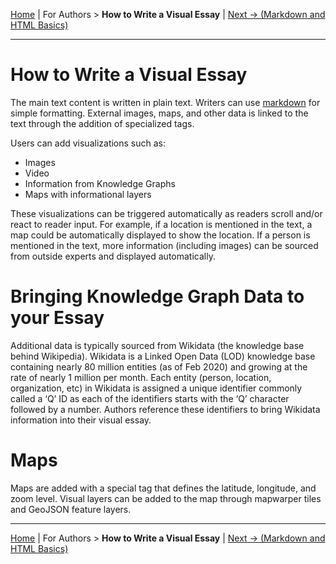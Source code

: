 [Home](../) | For Authors > **How to Write a Visual Essay** | [Next -> (Markdown and HTML Basics)](markup.md)
___
# How to Write a Visual Essay

The main text content is written in plain text. Writers can use [markdown](https://www.markdownguide.org/getting-started/) for simple formatting.  External images, maps, and other data is linked to the text through the addition of specialized tags.

Users can add visualizations such as:

* Images
* Video
* Information from Knowledge Graphs
* Maps with informational layers

These visualizations can be triggered automatically as readers scroll and/or react to reader input. For example, if a location is mentioned in the text, a map could be automatically displayed to show the location.  If a person is mentioned in the text, more information (including images) can be sourced from outside experts and displayed automatically.

# Bringing Knowledge Graph Data to your Essay

Additional data is typically sourced from Wikidata (the knowledge base behind Wikipedia). Wikidata is a Linked Open Data (LOD) knowledge base containing nearly 80 million entities (as of Feb 2020) and growing at the rate of nearly 1 million per month.  Each entity (person, location, organization, etc) in Wikidata is assigned a unique identifier commonly called a ‘Q’ ID as each of the identifiers starts with the ‘Q’ character followed by a number. Authors reference these identifiers to bring Wikidata information into their visual essay.

# Maps

Maps are added with a special tag that defines the latitude, longitude, and zoom level. Visual layers can be added to the map through mapwarper tiles and GeoJSON feature layers.
____

[Home](../) | For Authors > **How to Write a Visual Essay** | [Next -> (Markdown and HTML Basics)](markup.md)

